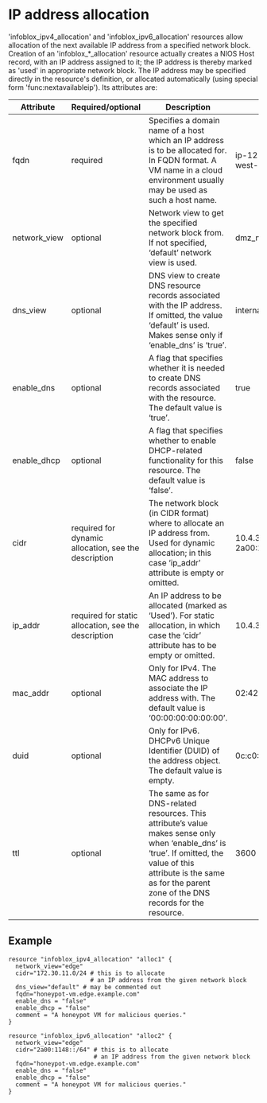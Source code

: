 # IP address allocation

'infoblox_ipv4_allocation' and 'infoblox_ipv6_allocation' resources
allow allocation of the next available IP address from a specified
network block. Creation of an 'infoblox_*_allocation' resource
actually creates a NIOS Host record, with an IP address assigned to it;
the IP address is thereby marked as 'used' in appropriate network block.
The IP address may be specified directly in the resource's definition,
or allocated automatically (using special form 'func:nextavailableip').
Its attributes are:

| Attribute | Required/optional | Description | Example |
| --- | --- | --- | --- |
| fqdn | required | Specifies a domain name of a host which an IP address is to be allocated for. In FQDN format. A VM name in a cloud environment usually may be used as such a host name. | ip-12-34-56-78.us-west-2.compute.internal | 
| network_view | optional | Network view to get the specified network block from. If not specified, ‘default’ network view is used. | dmz_netview |
| dns_view       | optional | DNS view to create DNS resource records associated with the IP address. If omitted, the value ‘default’ is used. Makes sense only if ‘enable_dns’ is ‘true’. | internal_network |
| enable_dns     | optional | A flag that specifies whether it is needed to create DNS records associated with the resource. The default value is ‘true’. | true |
| enable_dhcp    | optional | A flag that specifies whether to enable DHCP-related functionality for this resource. The default value is ‘false’. | false |
| cidr            | required for dynamic allocation, see the description | The network block (in CIDR format) where to allocate an IP address from. Used for dynamic allocation; in this case ‘ip_addr’ attribute is empty or omitted. | 10.4.3.128/20 2a00:1148::/32 |
| ip_addr         | required for static allocation, see the description | An IP address to be allocated (marked as ‘Used’). For static allocation, in which case the ‘cidr’ attribute has to be empty or omitted. | 10.4.3.138 |
| mac_addr       | optional        | Only for IPv4. The MAC address to associate the IP address with. The default value is ‘00:00:00:00:00:00’. | 02:42:97:87:70:f9 |
| duid            | optional        | Only for IPv6. DHCPv6 Unique Identifier (DUID) of the address object. The default value is empty. | 0c:c0:84:d3:03:00:09:12 | 
| ttl             | optional        | The same as for DNS-related resources. This attribute’s value makes sense only when ‘enable_dns’ is ‘true’. If omitted, the value of this attribute is the same as for the parent zone of the DNS records for the resource. | 3600 |

## Example

    resource "infoblox_ipv4_allocation" "alloc1" {
      network_view="edge"
      cidr="172.30.11.0/24 # this is to allocate
                           # an IP address from the given network block
      dns_view="default" # may be commented out
      fqdn="honeypot-vm.edge.example.com"
      enable_dns = "false"
      enable_dhcp = "false"
      comment = "A honeypot VM for malicious queries."
    }
    
    resource "infoblox_ipv6_allocation" "alloc2" {
      network_view="edge"
      cidr="2a00:1148::/64" # this is to allocate
                            # an IP address from the given network block
      fqdn="honeypot-vm.edge.example.com"
      enable_dns = "false"
      enable_dhcp = "false"
      comment = "A honeypot VM for malicious queries."
    }
